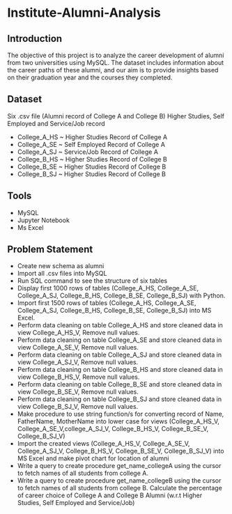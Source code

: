 # Institute-Alumni-Analysis

## Introduction

The objective of this project is to analyze the career development of alumni from two universities using MySQL. The dataset includes information about the career paths of these alumni, and our aim is to provide insights based on their graduation year and the courses they completed.

## Dataset

Six .csv file (Alumni record of College A and College B) Higher Studies, Self Employed and Service/Job record 
* College_A_HS ~ Higher Studies Record of College A
* College_A_SE ~ Self Employed Record of College A
* College_A_SJ ~ Service/Job Record of College A
* College_B_HS ~ Higher Studies Record of College B
* College_B_SE ~ Higher Studies Record of College B
* College_B_SJ ~ Higher Studies Record of College B

## Tools

* MySQL
* Jupyter Notebook
* Ms Excel

## Problem Statement

* Create new schema as alumni
* Import all .csv files into MySQL
* Run SQL command to see the structure of six tables
* Display first 1000 rows of tables (College_A_HS, College_A_SE, College_A_SJ, College_B_HS, College_B_SE, College_B_SJ) with Python.
* Import first 1500 rows of tables (College_A_HS, College_A_SE, College_A_SJ, College_B_HS, College_B_SE, College_B_SJ) into MS Excel.
* Perform data cleaning on table College_A_HS and store cleaned data in view College_A_HS_V, Remove null values. 
* Perform data cleaning on table College_A_SE and store cleaned data in view College_A_SE_V, Remove null values.
* Perform data cleaning on table College_A_SJ and store cleaned data in view College_A_SJ_V, Remove null values.
* Perform data cleaning on table College_B_HS and store cleaned data in view College_B_HS_V, Remove null values.
* Perform data cleaning on table College_B_SE and store cleaned data in view College_B_SE_V, Remove null values.
* Perform data cleaning on table College_B_SJ and store cleaned data in view College_B_SJ_V, Remove null values.
* Make procedure to use string function/s for converting record of Name, FatherName, MotherName into lower case for views 
  (College_A_HS_V, College_A_SE_V,college_A_SJ_V, College_B_HS_V, College_B_SE_V, College_B_SJ_V) 
* Import the created views (College_A_HS_V, College_A_SE_V, College_A_SJ_V, College_B_HS_V, College_B_SE_V, College_B_SJ_V) into MS Excel and make pivot chart for     location of alumni 
* Write a query to create procedure get_name_collegeA using the cursor to fetch names of all students from college A.
* Write a query to create procedure get_name_collegeB using the cursor to fetch names of all students from college B.
  Calculate the percentage of career choice of College A and College B Alumni (w.r.t Higher Studies, Self Employed and Service/Job)
   


